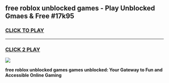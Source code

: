 
## free roblox unblocked games - Play Unblocked Gmaes & Free #17k95
<h3>
<a href="https://premium.freeplayer.one?title=free_roblox_unblocked_games&ref=03M">CLICK TO PLAY</a></h3>
<hr>

<h3>
<a href="https://premium.freeplayer.one?title=free_roblox_unblocked_games&ref=03M">CLICK 2 PLAY</a>
  
</h3>

<a href="https://premium.freeplayer.one?title=free_roblox_unblocked_games&ref=03M"><img src="https://clearcache.store/games.png"></a>


**free roblox unblocked games games unblocked: Your Gateway to Fun and Accessible Online Gaming**
